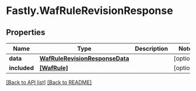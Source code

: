 # Fastly.WafRuleRevisionResponse

## Properties

Name | Type | Description | Notes
------------ | ------------- | ------------- | -------------
**data** | [**WafRuleRevisionResponseData**](WafRuleRevisionResponseData.md) |  | [optional] 
**included** | [**[WafRule]**](WafRule.md) |  | [optional] 


[[Back to API list]](../../README.md#endpoints) [[Back to README]](../../README.md)
